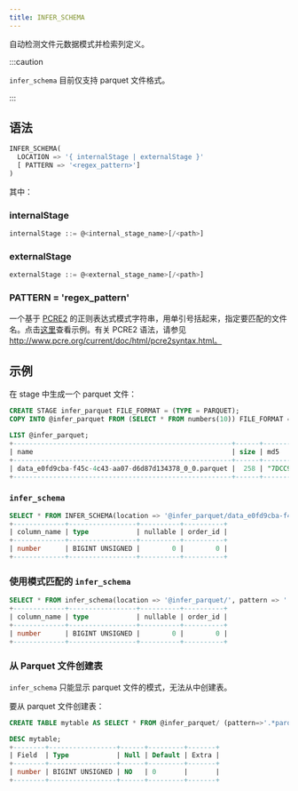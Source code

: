 ```yaml
---
title: INFER_SCHEMA
---
```


自动检测文件元数据模式并检索列定义。


:::caution

`infer_schema` 目前仅支持 parquet 文件格式。

:::

## 语法

```sql
INFER_SCHEMA(
  LOCATION => '{ internalStage | externalStage }'
  [ PATTERN => '<regex_pattern>']
)
```

其中：

### internalStage

```sql
internalStage ::= @<internal_stage_name>[/<path>]
```

### externalStage

```sql
externalStage ::= @<external_stage_name>[/<path>]
```

### PATTERN = 'regex_pattern'

一个基于 [PCRE2](https://www.pcre.org/current/doc/html/) 的正则表达式模式字符串，用单引号括起来，指定要匹配的文件名。点击[这里](#loading-data-with-pattern-matching)查看示例。有关 PCRE2 语法，请参见 http://www.pcre.org/current/doc/html/pcre2syntax.html。

## 示例

在 stage 中生成一个 parquet 文件：

```sql
CREATE STAGE infer_parquet FILE_FORMAT = (TYPE = PARQUET);
COPY INTO @infer_parquet FROM (SELECT * FROM numbers(10)) FILE_FORMAT = (TYPE = PARQUET);
```

```sql
LIST @infer_parquet;
+-------------------------------------------------------+------+------------------------------------+-------------------------------+---------+
| name                                                  | size | md5                                | last_modified                 | creator |
+-------------------------------------------------------+------+------------------------------------+-------------------------------+---------+
| data_e0fd9cba-f45c-4c43-aa07-d6d87d134378_0_0.parquet |  258 | "7DCC9FFE04EA1F6882AED2CF9640D3D4" | 2023-02-09 05:21:52.000 +0000 | NULL    |
+-------------------------------------------------------+------+------------------------------------+-------------------------------+---------+
```

### `infer_schema`


```sql
SELECT * FROM INFER_SCHEMA(location => '@infer_parquet/data_e0fd9cba-f45c-4c43-aa07-d6d87d134378_0_0.parquet');
+-------------+-----------------+----------+----------+
| column_name | type            | nullable | order_id |
+-------------+-----------------+----------+----------+
| number      | BIGINT UNSIGNED |        0 |        0 |
+-------------+-----------------+----------+----------+
```

### 使用模式匹配的 `infer_schema`

```sql
SELECT * FROM infer_schema(location => '@infer_parquet/', pattern => '.*parquet');
+-------------+-----------------+----------+----------+
| column_name | type            | nullable | order_id |
+-------------+-----------------+----------+----------+
| number      | BIGINT UNSIGNED |        0 |        0 |
+-------------+-----------------+----------+----------+
```

### 从 Parquet 文件创建表

`infer_schema` 只能显示 parquet 文件的模式，无法从中创建表。

要从 parquet 文件创建表：

```sql
CREATE TABLE mytable AS SELECT * FROM @infer_parquet/ (pattern=>'.*parquet') LIMIT 0;

DESC mytable;
+--------+-----------------+------+---------+-------+
| Field  | Type            | Null | Default | Extra |
+--------+-----------------+------+---------+-------+
| number | BIGINT UNSIGNED | NO   | 0       |       |
+--------+-----------------+------+---------+-------+
```